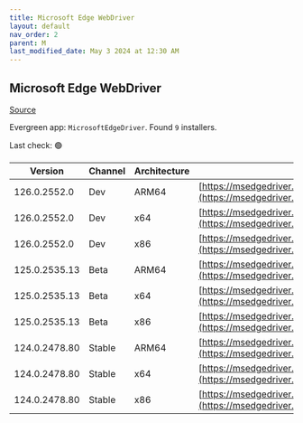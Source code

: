 ```yaml
---
title: Microsoft Edge WebDriver
layout: default
nav_order: 2
parent: M
last_modified_date: May 3 2024 at 12:30 AM
---
```


## Microsoft Edge WebDriver

[Source](https://www.microsoft.com/edge)

Evergreen app: `MicrosoftEdgeDriver`. Found `9` installers.

Last check: 🟢

| Version       | Channel | Architecture | URI                                                                                                                                            |
| ------------- | ------- | ------------ | ---------------------------------------------------------------------------------------------------------------------------------------------- |
| 126.0.2552.0  | Dev     | ARM64        | [https://msedgedriver.azureedge.net/126.0.2552.0/edgedriver_arm64.zip](https://msedgedriver.azureedge.net/126.0.2552.0/edgedriver_arm64.zip)   |
| 126.0.2552.0  | Dev     | x64          | [https://msedgedriver.azureedge.net/126.0.2552.0/edgedriver_win64.zip](https://msedgedriver.azureedge.net/126.0.2552.0/edgedriver_win64.zip)   |
| 126.0.2552.0  | Dev     | x86          | [https://msedgedriver.azureedge.net/126.0.2552.0/edgedriver_win32.zip](https://msedgedriver.azureedge.net/126.0.2552.0/edgedriver_win32.zip)   |
| 125.0.2535.13 | Beta    | ARM64        | [https://msedgedriver.azureedge.net/125.0.2535.13/edgedriver_arm64.zip](https://msedgedriver.azureedge.net/125.0.2535.13/edgedriver_arm64.zip) |
| 125.0.2535.13 | Beta    | x64          | [https://msedgedriver.azureedge.net/125.0.2535.13/edgedriver_win64.zip](https://msedgedriver.azureedge.net/125.0.2535.13/edgedriver_win64.zip) |
| 125.0.2535.13 | Beta    | x86          | [https://msedgedriver.azureedge.net/125.0.2535.13/edgedriver_win32.zip](https://msedgedriver.azureedge.net/125.0.2535.13/edgedriver_win32.zip) |
| 124.0.2478.80 | Stable  | ARM64        | [https://msedgedriver.azureedge.net/124.0.2478.80/edgedriver_arm64.zip](https://msedgedriver.azureedge.net/124.0.2478.80/edgedriver_arm64.zip) |
| 124.0.2478.80 | Stable  | x64          | [https://msedgedriver.azureedge.net/124.0.2478.80/edgedriver_win64.zip](https://msedgedriver.azureedge.net/124.0.2478.80/edgedriver_win64.zip) |
| 124.0.2478.80 | Stable  | x86          | [https://msedgedriver.azureedge.net/124.0.2478.80/edgedriver_win32.zip](https://msedgedriver.azureedge.net/124.0.2478.80/edgedriver_win32.zip) |
